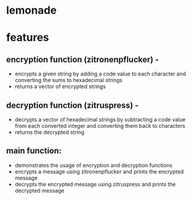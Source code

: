 # lemonade

# features 
## encryption function (zitronenpflucker) - 
  * encrypts a given string by adding a code value to each character and converting the sums to hexadecimal strings
  * returns a vector of encrypted strings

## decryption function (zitruspress) - 
  * decrypts a vector of hexadecimal strings by subtracting a code value from each converted integer and converting them back to characters
  * returns the decrypted string

## main function:
  * demonstrates the usage of encryption and decryption functions
  * encrypts a message using zitronenpflucker and prints the encrypted message
  * decrypts the encrypted message using zitruspress and prints the decrypted message
